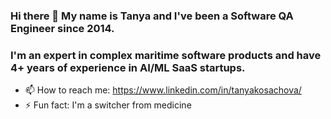 ### Hi there 👋 My name is Tanya and I've been a Software QA Engineer since 2014. 
### I'm an expert in complex maritime software products and have 4+ years of experience in AI/ML SaaS startups.

- 📫 How to reach me: https://www.linkedin.com/in/tanyakosachova/
- ⚡ Fun fact: I'm a switcher from medicine


<!-- ![Tanya's GitHub stats](https://github-readme-stats.vercel.app/api?username=TanyaQACanada)](https://github.com/anuraghazra/github-readme-stats)  -->
